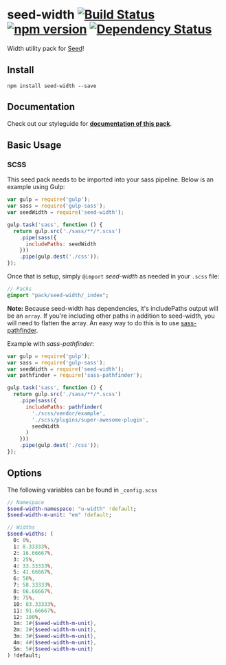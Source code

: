 # seed-width [![Build Status](https://travis-ci.org/helpscout/seed-width.svg?branch=master)](https://travis-ci.org/helpscout/seed-width) [![npm version](https://badge.fury.io/js/seed-width.svg)](https://badge.fury.io/js/seed-width) [![Dependency Status](https://david-dm.org/helpscout/seed-width.svg)](https://david-dm.org/helpscout/seed-width)
Width utility pack for [Seed](https://github.com/helpscout/seed)!


## Install
```
npm install seed-width --save
```


## Documentation

Check out our styleguide for **[documentation of this pack](http://style.helpscout.com/seed/packs/seed-width/)**.


## Basic Usage

### SCSS
This seed pack needs to be imported into your sass pipeline. Below is an example using Gulp:

```javascript
var gulp = require('gulp');
var sass = require('gulp-sass');
var seedWidth = require('seed-width');

gulp.task('sass', function () {
  return gulp.src('./sass/**/*.scss')
    .pipe(sass({
      includePaths: seedWidth
    }))
    .pipe(gulp.dest('./css'));
});
```

Once that is setup, simply `@import` *seed-width* as needed in your `.scss` file:

```sass
// Packs
@import "pack/seed-width/_index";
```

**Note:** Because seed-width has dependencies, it's includePaths output will be an `array`. If you're including other paths in addition to seed-width, you will need to flatten the array. An easy way to do this is to use [sass-pathfinder](https://github.com/itsjonq/sass-pathfinder).

Example with *sass-pathfinder*:

```javascript
var gulp = require('gulp');
var sass = require('gulp-sass');
var seedWidth = require('seed-width');
var pathfinder = require('sass-pathfinder');

gulp.task('sass', function () {
  return gulp.src('./sass/**/*.scss')
    .pipe(sass({
      includePaths: pathfinder(
        './scss/vendor/example',
        './scss/plugins/super-awesome-plugin',
        seedWidth
      )
    }))
    .pipe(gulp.dest('./css'));
});
```


## Options

The following variables can be found in `_config.scss`

```sass
// Namespace
$seed-width-namespace: "u-width" !default;
$seed-width-m-unit: "em" !default;

// Widths
$seed-widths: (
  0: 0%,
  1: 8.33333%,
  2: 16.66667%,
  3: 25%,
  4: 33.33333%,
  5: 41.66667%,
  6: 50%,
  7: 58.33333%,
  8: 66.66667%,
  9: 75%,
  10: 83.33333%,
  11: 91.66667%,
  12: 100%,
  1m: 1#{$seed-width-m-unit},
  2m: 2#{$seed-width-m-unit},
  3m: 3#{$seed-width-m-unit},
  4m: 4#{$seed-width-m-unit},
  5m: 5#{$seed-width-m-unit}
) !default;
```
